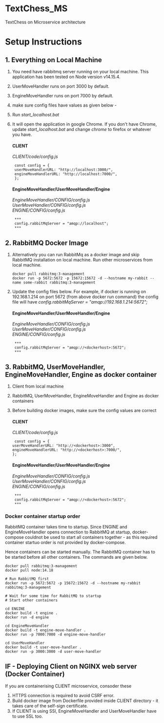 # TextChess_MS

TextChess on Microservice architecture

# Setup Instructions

## 1. Everything on Local Machine

1.  You need have rabbitmq server running on your local machine. This application has been tested on Node version v14.15.4.
2.  UserMoveHandler runs on port 3000 by default.
3.  EngineMoveHandler runs on port 7000 by default.
4.  make sure config files have values as given below -
5.  Run _start_localhost.bat_
6.  It will open the application in google Chrome. If you don't have Chrome, update _start_localhost.bat_ and change _chrome_ to firefox or whatever you have.

    #### CLIENT

    _CLIENT/code/config.js_

         const config = {
         userMoveHandlerURL: "http://localhost:3000/",
         engineMoveHandlerURL: "http://localhost:7000/",
         };

    #### EngineMoveHandler/UserMoveHandler/Engine

    _EngineMoveHandler/CONFIG/config.js_\
    _UserMoveHandler/CONFIG/config.js_\
    _ENGINE/CONFIG/config.js_

         ***
         config.rabbitMqServer = "amqp://localhost";
         ***

## 2. RabbitMQ Docker Image

1.  Alternatively you can run RabbitMq as a docker image and skip RabbitMQ installation on local machine. Run other microservices from local machine.

        docker pull rabbitmq:3-management
        docker run -p 5672:5672 -p 15672:15672 -d --hostname my-rabbit --name some-rabbit rabbitmq:3-management

2.  Update the config files below. For example, if docker is running on 192.168.1.214 on port 5672 (from above docker run command) the config file will have _config.rabbitMqServer = "amqp://192.168.1.214:5672";_

    #### EngineMoveHandler/UserMoveHandler/Engine

    _EngineMoveHandler/CONFIG/config.js_\
    _UserMoveHandler/CONFIG/config.js_\
    _ENGINE/CONFIG/config.js_

         ***
         config.rabbitMqServer = "amqp://<dockerhost>:5672";
         ***

## 3. RabbitMQ, UserMoveHandler, EngineMoveHandler, Engine as docker container

1.  Client from local machine
2.  RabbitMQ, UserMoveHandler, EngineMoveHandler and Engine as docker containers
3.  Before building docker images, make sure the config values are correct

    #### CLIENT

    _CLIENT/code/config.js_

         const config = {
        userMoveHandlerURL: "http://<dockerhost>:3000",
        engineMoveHandlerURL: "http://<dockerhost>:7000/",
        };

    #### EngineMoveHandler/UserMoveHandler/Engine

    _EngineMoveHandler/CONFIG/config.js_\
    _UserMoveHandler/CONFIG/config.js_\
    _ENGINE/CONFIG/config.js_

         ***
         config.rabbitMqServer = "amqp://<dockerhost>:5672";
         ***

### Docker container startup order

RabbitMQ container takes time to startup. Since ENGINE and EngineMoveHandler opens connection to RabbitMQ at startup, docker-compose couldnot be used to start all containers together - as this required container startuo order is not provided by docker-compose.

Hence containers can be started manually. The RabbitMQ container has to be started before all other containers. The commands are given below.

    docker pull rabbitmq:3-management
    docker pull node:14.18

    # Run RabbitMQ first
    docker run -p 5672:5672 -p 15672:15672 -d --hostname my-rabbit rabbitmq:3-management

    # Wait for some time for RabbitMQ to startup
    # Start other containers

    cd ENGINE
    docker build -t engine .
    docker run -d engine

    cd EngineMoveHandler
    docker build -t engine-move-handler .
    docker run -p 7000:7000 -d engine-move-handler

    cd UserMoveHandler
    docker build -t user-move-handler .
    docker run -p 3000:3000 -d user-move-handler

## IF - Deploying Client on NGINX web server (Docker Container)

If you are containerising CLIENT microservice, consoder these

1. HTTPS connection is required to avoid CSRF error.
2. Build docker image from Dockerfile provided inside CLIENT directory - it takes care of the self-sign certificate.
3. If CLIENT is using SSl, EngineMoveHandler and UserMoveHandler have to use SSL too.
